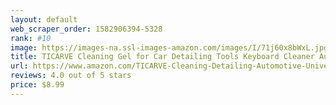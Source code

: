 ```yaml
---
layout: default 
﻿web_scraper_order: 1582906394-5328
rank: #10
image: https://images-na.ssl-images-amazon.com/images/I/71j60x8bWxL.jpg
title: TICARVE Cleaning Gel for Car Detailing Tools Keyboard Cleaner Automotive Dust Air Vent…
url: https://www.amazon.com/TICARVE-Cleaning-Detailing-Automotive-Universal/dp/B07VCBQ6KF/ref=zg_mw_automotive_10?_encoding=UTF8&psc=1&refRID=XNZNW5DZK47AV25RF7A7
reviews: 4.0 out of 5 stars
price: $8.99 
---
```

